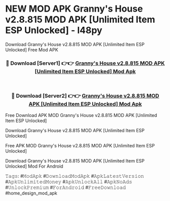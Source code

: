 # NEW MOD APK Granny's House v2.8.815 MOD APK [Unlimited Item ESP Unlocked] - l48py
Download Granny's House v2.8.815 MOD APK [Unlimited Item ESP Unlocked] Free Mod APK

<div align="center">
<h3>🔴 Download [Server1] 👉👉 <a href="https://apk-comot.site?title=Granny's_House_v2.8.815_MOD_APK_[Unlimited_Item_ESP_Unlocked]">Granny's House v2.8.815 MOD APK [Unlimited Item ESP Unlocked] Mod Apk</a></h3><br>

<h3>🔴 Download [Server2] 👉👉 <a href="https://apk-comot.site?title=Granny's_House_v2.8.815_MOD_APK_[Unlimited_Item_ESP_Unlocked]">Granny's House v2.8.815 MOD APK [Unlimited Item ESP Unlocked] Mod Apk</a></h3>
</div>


Free Download APK MOD Granny's House v2.8.815 MOD APK [Unlimited Item ESP Unlocked]

Download Granny's House v2.8.815 MOD APK [Unlimited Item ESP Unlocked] 

Free APK MOD Granny's House v2.8.815 MOD APK [Unlimited Item ESP Unlocked] 

Download Granny's House v2.8.815 MOD APK [Unlimited Item ESP Unlocked] Mod For Android

𝚃𝚊𝚐𝚜: #𝙼𝚘𝚍𝙰𝚙𝚔 #𝙳𝚘𝚠𝚗𝚕𝚘𝚊𝚍𝙼𝚘𝚍𝙰𝚙𝚔 #𝙰𝚙𝚔𝙻𝚊𝚝𝚎𝚜𝚝𝚅𝚎𝚛𝚜𝚒𝚘𝚗 #𝙰𝚙𝚔𝚄𝚗𝚕𝚒𝚖𝚒𝚝𝚎𝚍𝙼𝚘𝚗𝚎𝚢 #𝙰𝚙𝚔𝚄𝚗𝚕𝚘𝚌𝚔𝙰𝚕𝚕 #𝙰𝚙𝚔𝙽𝚘𝙰𝚍𝚜 #𝚄𝚗𝚕𝚘𝚌𝚔𝙿𝚛𝚎𝚖𝚒𝚞𝚖 #𝙵𝚘𝚛𝙰𝚗𝚍𝚛𝚘𝚒𝚍 #𝙵𝚛𝚎𝚎𝙳𝚘𝚠𝚗𝚕𝚘𝚊𝚍 #home_design_mod_apk